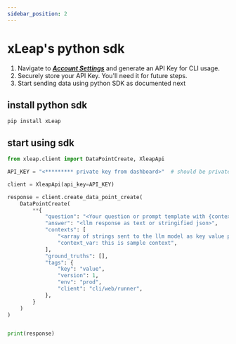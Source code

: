 ```yaml
---
sidebar_position: 2
---
```


# xLeap's python sdk

1. Navigate to [_**Account Settings**_](http://app.xleaplabs.com/settings/api_keys) and generate an API Key for CLI
   usage.
2. Securely store your API Key. You'll need it for future steps.
3. Start sending data using python SDK as documented next

## install python sdk

```shell
pip install xLeap
```

## start using sdk

```python title="setup.py"
from xleap.client import DataPointCreate, XleapApi

API_KEY = "<********* private key from dashboard>"  # should be private

client = XleapApi(api_key=API_KEY)

response = client.create_data_point_create(
    DataPointCreate(
        **{
            "question": "<Your question or prompt template with {context_var}>",
            "answer": "<llm response as text or stringified json>",
            "contexts": [
                "<array of strings sent to the llm model as key value pair>",
                "context_var: this is sample context",
            ],
            "ground_truths": [],
            "tags": {
                "key": "value",
                "version": 1,
                "env": "prod",
                "client": "cli/web/runner",
            },
        }
    )
)


print(response)
```
